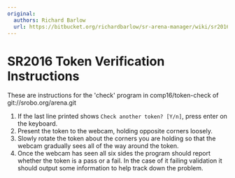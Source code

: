 ```yaml
---
original:
  authors: Richard Barlow
  url: https://bitbucket.org/richardbarlow/sr-arena-manager/wiki/sr2016-token-verification-instructions
---
```

# SR2016 Token Verification Instructions

These are instructions for the 'check' program in comp16/token-check of git://srobo.org/arena.git

1. If the last line printed shows `Check another token? [Y/n]`, press enter on the keyboard.
1. Present the token to the webcam, holding opposite corners loosely.
1. Slowly rotate the token about the corners you are holding so that the webcam gradually sees all of the way around the token.
1. Once the webcam has seen all six sides the program should report whether the token is a pass or a fail. In the case of it failing validation it should output some information to help track down the problem.
